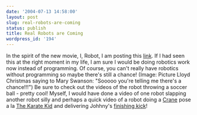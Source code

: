 ```yaml
---
date: '2004-07-13 14:58:00'
layout: post
slug: real-robots-are-coming
status: publish
title: Real Robots are Coming
wordpress_id: '194'
---
```


In the spirit of the new movie, I, Robot, I am posting this [link](http://www.vstone.co.jp/e/rt01e.htm). If I had seen this at the right moment in my life, I am sure I would be doing robotics work now instead of programming. Of course, you can't really have robotics without programming so maybe there's still a chance! (Image: Picture Lloyd Christmas saying to Mary Swanson: "Sooooo you're telling me there's a chance!!!") Be sure to check out the videos of the robot throwing a soccer ball - pretty cool! Myself, I would have done a video of one robot slapping another robot silly and perhaps a quick video of a robot doing a [Crane](http://www.fast-rewind.com/kkid/beach5.jpg) pose a la [The Karate Kid](http://www.imdb.com/title/tt0087538/) and delivering Johhny's [finishing kick](http://www.fast-rewind.com/kkid/tourn3.jpg)!

